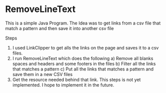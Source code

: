 # RemoveLineText
This is a simple Java Program. The Idea was to get links from a csv file that match a pattern and then save it into another csv file

Steps 

1) I used LinkClipper to get alls the links on the page and saves it to a csv files.
2) I run RemoveLineText which does the following 
    a) Remove all blanks spaces and headers and some footers in the files
    b) Filter all the links that matches a pattern
    c) Put all the links that matches a pattern and save them in a new CSV files
3) Get the resource needed behind that link. This steps is not yet implemented. I hope to implement it in the future.
